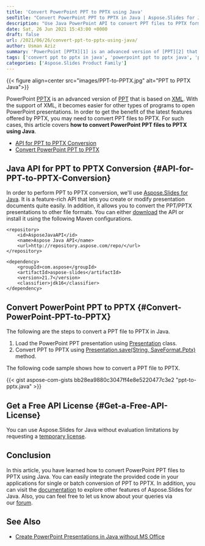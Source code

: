 ```yaml
---
title: 'Convert PowerPoint PPT to PPTX using Java'
seoTitle: "Convert PowerPoint PPT to PPTX in Java | Aspose.Slides for Java"
description: "Use Java PowerPoint API to convert PPT files to PPTX format in Java. Automate PPT to PPTX converion to convert a batch of presentations."
date: Sat, 26 Jun 2021 15:43:00 +0000
draft: false
url: /2021/06/26/convert-ppt-to-pptx-using-java/
author: Usman Aziz
summary: 'PowerPoint [PPTX][1] is an advanced version of [PPT][2] that is based on [XML][3]. With the support of XML, it becomes easier for other types of programs to open PowerPoint presentations. In order to get the benefit of the latest features offered by PPTX, you may need to convert PPT files to PPTX. For such cases, this article covers **how to convert PowerPoint PPT files to PPTX using Java**.'
tags: ['convert ppt to pptx in java', 'powerpoint ppt to pptx java', 'ppt to pptx java']
categories: ['Aspose.Slides Product Family']
---
```




{{< figure align=center src="images/PPT-to-PPTX.jpg" alt="PPT to PPTX Java">}}


PowerPoint [PPTX][4] is an advanced version of [PPT][5] that is based on [XML][6]. With the support of XML, it becomes easier for other types of programs to open PowerPoint presentations. In order to get the benefit of the latest features offered by PPTX, you may need to convert PPT files to PPTX. For such cases, this article covers **how to convert PowerPoint PPT files to PPTX using Java**.

*   [API for PPT to PPTX Conversion][7]
*   [Convert PowerPoint PPT to PPTX][8]

## Java API for PPT to PPTX Conversion {#API-for-PPT-to-PPTX-Conversion}

In order to perform PPT to PPTX conversion, we'll use [Aspose.Slides for Java][9]. It is a feature-rich API that lets you create or modify presentation documents quite easily. In addition, it allows you to convert the PPT/PPTX presentations to other file formats. You can either [download][10] the API or install it using the following Maven configurations.

```
<repository>
    <id>AsposeJavaAPI</id>
    <name>Aspose Java API</name>
    <url>http://repository.aspose.com/repo/</url>
</repository>
```
```
<dependency>
    <groupId>com.aspose</groupId>
    <artifactId>aspose-slides</artifactId>
    <version>21.7</version>
    <classifier>jdk16</classifier>
</dependency>
```

## Convert PowerPoint PPT to PPTX {#Convert-PowerPoint-PPT-to-PPTX}

The following are the steps to convert a PPT file to PPTX in Java.

1.  Load the PowerPoint PPT presentation using [Presentation][11] class.
2.  Convert PPT to PPTX using [Presentation.save(String, SaveFormat.Pptx)][12] method.

The following code sample shows how to convert a PPT file to PPTX.

{{< gist aspose-com-gists bb28ea9880c3047ff4e8e5220477c3e2 "ppt-to-pptx.java" >}}

## Get a Free API License {#Get-a-Free-API-License}

You can use Aspose.Slides for Java without evaluation limitations by requesting a [temporary license][13].

## Conclusion

In this article, you have learned how to convert PowerPoint PPT files to PPTX using Java. You can easily integrate the provided code in your applications for single or batch conversion of PPT to PPTX. In addition, you can visit the [documentation][14] to explore other features of Aspose.Slides for Java. Also, you can feel free to let us know about your queries via our [forum][15].

## See Also

*   [Create PowerPoint Presentations in Java without MS Office][16]




[1]: https://docs.fileformat.com/presentation/pptx/
[2]: https://docs.fileformat.com/presentation/ppt/
[3]: https://docs.fileformat.com/web/xml/
[4]: https://docs.fileformat.com/presentation/pptx/
[5]: https://docs.fileformat.com/presentation/ppt/
[6]: https://docs.fileformat.com/web/xml/
[7]: #API-for-PPT-to-PPTX-Conversion
[8]: #Convert-PowerPoint-PPT-to-PPTX
[9]: https://products.aspose.com/slides/java
[10]: https://downloads.aspose.com/slides/java
[11]: https://apireference.aspose.com/slides/java/com.aspose.slides/Presentation
[12]: https://apireference.aspose.com/slides/java/com.aspose.slides/Presentation#save-java.lang.String-int-
[13]: https://purchase.aspose.com/temporary-license
[14]: https://docs.aspose.com/slides/java
[15]: https://forum.aspose.com/
[16]: https://blog.aspose.com/2021/01/18/create-powerpoint-presentations-using-java/





